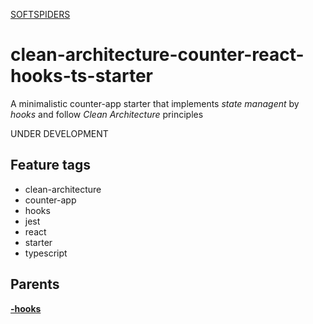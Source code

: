 [SOFTSPIDERS](https://github.com/softspiders/softspiders)

# clean-architecture-counter-react-hooks-ts-starter

A minimalistic counter-app starter that implements *state managent* by *hooks* and follow *Clean Architecture* principles

UNDER DEVELOPMENT

## Feature tags
- clean-architecture
- counter-app
- hooks
- jest
- react
- starter
- typescript

## Parents

[**-hooks**](https://github.com/softspiders/clean-architecture-counter-starters/tree/clean-architecture-counter-react)

